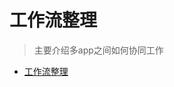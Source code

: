 # 工作流整理

> 主要介绍多app之间如何协同工作

<!--ts-->
* [工作流整理](#工作流整理)

<!-- Created by https://github.com/ekalinin/github-markdown-toc -->
<!-- Added by: runner, at: Sun Aug 28 14:30:26 UTC 2022 -->

<!--te-->
